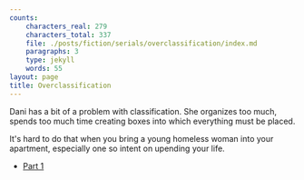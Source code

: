 ```yaml
---
counts:
    characters_real: 279
    characters_total: 337
    file: ./posts/fiction/serials/overclassification/index.md
    paragraphs: 3
    type: jekyll
    words: 55
layout: page
title: Overclassification
---
```


Dani has a bit of a problem with classification. She organizes too much, spends too much time creating boxes into which everything must be placed.

It's hard to do that when you bring a young homeless woman into your apartment, especially one so intent on upending your life.

<!--
{% for post in site.categories.overclassification reversed %}
* [{{ post.title }}]({{ post.url }}){% endfor %}
-->
* [Part 1](/posts/fiction/serials/overclassification/2017/09/03/part-1)
